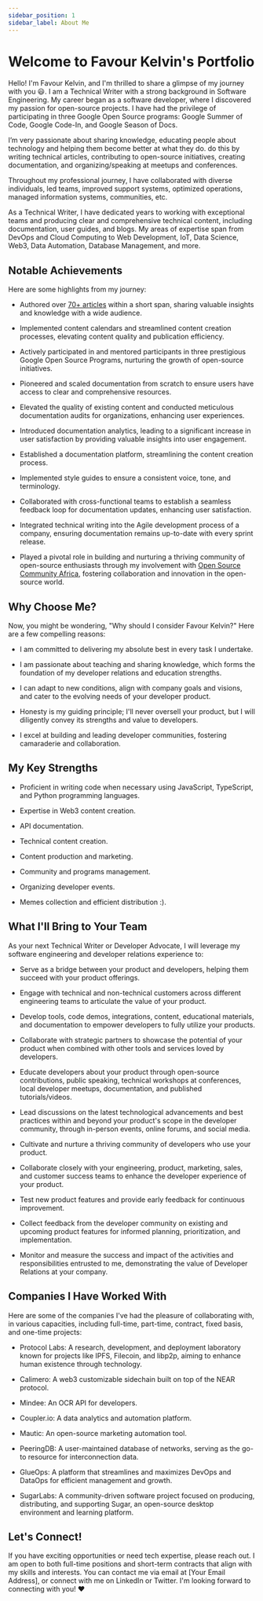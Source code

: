 ```yaml
---
sidebar_position: 1
sidebar_label: About Me
---
```


# Welcome to Favour Kelvin's Portfolio

Hello! I'm Favour Kelvin, and I'm thrilled to share a glimpse of my journey with you 😃. I am a Technical Writer with a strong background in Software Engineering. My career began as a software developer, where I discovered my passion for open-source projects. I have had the privilege of participating in three Google Open Source programs: Google Summer of Code, Google Code-In, and Google Season of Docs.

I’m very passionate about sharing knowledge, educating people about technology and helping them become better at what they do.  do this by writing technical articles, contributing to open-source initiatives, creating documentation, and organizing/speaking at meetups and conferences.

Throughout my professional journey, I have collaborated with diverse individuals, led teams, improved support systems, optimized operations, managed information systems, communities, etc.

As a Technical Writer, I have dedicated years to working with exceptional teams and producing clear and comprehensive technical content, including documentation, user guides, and blogs. My areas of expertise span from DevOps and Cloud Computing to Web Development, IoT, Data Science, Web3, Data Automation, Database Management, and more.

## Notable Achievements

Here are some highlights from my journey:

- Authored over [70+ articles](https://docs.google.com/spreadsheets/d/1bgPWg-X8ON2ugT5Eg2DR4boXtrEIvMxsSNq3uuaJb1U/edit#gid=0) within a short span, sharing valuable insights and knowledge with a wide audience.

- Implemented content calendars and streamlined content creation processes, elevating content quality and publication efficiency.

- Actively participated in and mentored participants in three prestigious Google Open Source Programs, nurturing the growth of open-source initiatives.

- Pioneered and scaled documentation from scratch to ensure users have access to clear and comprehensive resources.

- Elevated the quality of existing content and conducted meticulous documentation audits for organizations, enhancing user experiences.

- Introduced documentation analytics, leading to a significant increase in user satisfaction by providing valuable insights into user engagement.

- Established a documentation platform, streamlining the content creation process.

- Implemented style guides to ensure a consistent voice, tone, and terminology.

- Collaborated with cross-functional teams to establish a seamless feedback loop for documentation updates, enhancing user satisfaction.

- Integrated technical writing into the Agile development process of a company, ensuring documentation remains up-to-date with every sprint release.

- Played a pivotal role in building and nurturing a thriving community of open-source enthusiasts through my involvement with [Open Source Community Africa](https://oscafrica.org/), fostering collaboration and innovation in the open-source world.

## Why Choose Me?

Now, you might be wondering, "Why should I consider Favour Kelvin?" Here are a few compelling reasons:

- I am committed to delivering my absolute best in every task I undertake.

- I am passionate about teaching and sharing knowledge, which forms the foundation of my developer relations and education strengths.

- I can adapt to new conditions, align with company goals and visions, and cater to the evolving needs of your developer product.

- Honesty is my guiding principle; I'll never oversell your product, but I will diligently convey its strengths and value to developers.

- I excel at building and leading developer communities, fostering camaraderie and collaboration.

## My Key Strengths

- Proficient in writing code when necessary using JavaScript, TypeScript, and Python programming languages.

- Expertise in Web3 content creation.

- API documentation.

- Technical content creation.

- Content production and marketing.

- Community and programs management.

- Organizing developer events.

- Memes collection and efficient distribution :).

## What I'll Bring to Your Team

As your next Technical Writer or Developer Advocate, I will leverage my software engineering and developer relations experience to:

- Serve as a bridge between your product and developers, helping them succeed with your product offerings.

- Engage with technical and non-technical customers across different engineering teams to articulate the value of your product.

- Develop tools, code demos, integrations, content, educational materials, and documentation to empower developers to fully utilize your products.

- Collaborate with strategic partners to showcase the potential of your product when combined with other tools and services loved by developers.

- Educate developers about your product through open-source contributions, public speaking, technical workshops at conferences, local developer meetups, documentation, and published tutorials/videos.

- Lead discussions on the latest technological advancements and best practices within and beyond your product's scope in the developer community, through in-person events, online forums, and social media.

- Cultivate and nurture a thriving community of developers who use your product.

- Collaborate closely with your engineering, product, marketing, sales, and customer success teams to enhance the developer experience of your product.

- Test new product features and provide early feedback for continuous improvement.

- Collect feedback from the developer community on existing and upcoming product features for informed planning, prioritization, and implementation.

- Monitor and measure the success and impact of the activities and responsibilities entrusted to me, demonstrating the value of Developer Relations at your company.

## Companies I Have Worked With

Here are some of the companies I've had the pleasure of collaborating with, in various capacities, including full-time, part-time, contract, fixed basis, and one-time projects:

- Protocol Labs: A research, development, and deployment laboratory known for projects like IPFS, Filecoin, and libp2p, aiming to enhance human existence through technology.

- Calimero: A web3 customizable sidechain built on top of the NEAR protocol.

- Mindee: An OCR API for developers.

- Coupler.io: A data analytics and automation platform.

- Mautic: An open-source marketing automation tool.

- PeeringDB: A user-maintained database of networks, serving as the go-to resource for interconnection data.

- GlueOps: A platform that streamlines and maximizes DevOps and DataOps for efficient management and growth.

- SugarLabs: A community-driven software project focused on producing, distributing, and supporting Sugar, an open-source desktop environment and learning platform.

## Let's Connect!

If you have exciting opportunities or need tech expertise, please reach out. I am open to both full-time positions and short-term contracts that align with my skills and interests. You can contact me via email at [Your Email Address], or connect with me on LinkedIn or Twitter. I'm looking forward to connecting with you! ❤️
